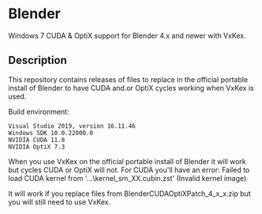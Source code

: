 # Blender

Windows 7 CUDA & OptiX support for Blender 4.x and newer with VxKex.

## Description

This repository contains releases of files to replace in the official portable install
of Blender to have CUDA and.or OptiX cycles working when VxKex is used.

Build environment:
```
Visual Studio 2019, version 16.11.46
Windows SDK 10.0.22000.0
NVIDIA CUDA 11.8
NVIDIA OptiX 7.3
```
When you use VxKex on the official portable install of Blender it will work but cycles
CUDA or OptiX will not. For CUDA you'll have an error:
Failed to load CUDA kernel from '...\kernel_sm_XX.cubin.zst' (Invalid kernel image)

It will work if you replace files from BlenderCUDAOptiXPatch_4_x_x.zip but you will still
need to use VxKex.
